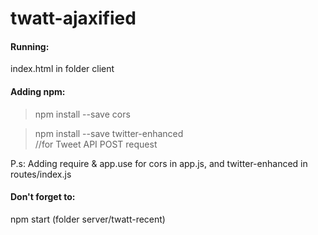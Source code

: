 # twatt-ajaxified

#### Running:
index.html in folder client

#### Adding npm:
> npm install --save cors

> npm install --save twitter-enhanced <br>
//for Tweet API POST request

P.s:
Adding require & app.use for cors in app.js, and twitter-enhanced in routes/index.js

#### Don't forget to:
npm start (folder server/twatt-recent)
